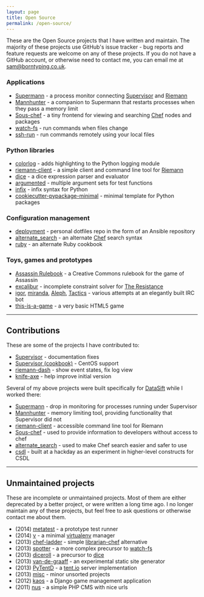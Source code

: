 ```yaml
---
layout: page
title: Open Source
permalink: /open-source/
---
```


These are the Open Source projects that I have written and maintain. The majority of these projects use GitHub's issue tracker - bug reports and feature requests are welcome on any of these projects. If you do not have a GitHub account, or otherwise need to contact me, you can email me at [sam@borntyping.co.uk](mailto:sam@borntyping.co.uk).

### Applications

* [Supermann](https://github.com/borntyping/supermann) - a process monitor connecting [Supervisor](http://supervisord.org/) and [Riemann](http://riemann.io/)
* [Mannhunter](https://github.com/borntyping/mannhunter) - a companion to Supermann that restarts processes when they pass a memory limit
* [Sous-chef](https://github.com/borntyping/sous-chef) - a tiny frontend for viewing and searching [Chef](http://www.getchef.com/) nodes and packages
* [watch-fs](https://github.com/borntyping/watch-fs) - run commands when files change
* [ssh-run](https://github.com/borntyping/ssh-run) - run commands remotely using your local files

### Python libraries

* [colorlog](https://github.com/borntyping/python-colorlog) - adds highlighting to the Python logging module
* [riemann-client](https://github.com/borntyping/python-riemann-client) - a simple client and command line tool for [Riemann](http://riemann.io/)
* [dice](https://github.com/borntyping/python-dice) - a dice expression parser and evaluator
* [argumented](https://github.com/borntyping/python-argumented) - multiple argument sets for test functions
* [infix](https://github.com/borntyping/python-infix) - infix syntax for Python
* [cookiecutter-pypackage-minimal](https://github.com/borntyping/cookiecutter-pypackage-minimal) - minimal template for Python packages

### Configuration management

* [deployment](https://github.com/borntyping/deployment) - personal dotfiles repo in the form of an Ansible repository
* [alternate_search](https://github.com/borntyping/cookbook-alternate_search) - an alternate [Chef](http://www.getchef.com/) search syntax
* [ruby](https://github.com/borntyping/cookbook-ruby) - an alternate Ruby cookbook

### Toys, games and prototypes

* [Assassin Rulebook](https://github.com/aberassassin/rulebook) - a Creative Commons rulebook for the game of Assassin
* [excalibur](https://github.com/borntyping/excalibur) - incomplete constraint solver for [The Resistance](http://boardgamegeek.com/boardgame/41114/the-resistance)
* [igor](https://github.com/borntyping/igor), [miranda](https://github.com/borntyping/miranda), [Aleph](https://github.com/borntyping/aleph), [Tactics](https://github.com/borntyping/tactics) - various attempts at an elegantly built IRC bot
* [this-is-a-game](https://github.com/borntyping/this-is-a-game) - a very basic HTML5 game

***

## Contributions

These are some of the projects I have contributed to:

* [Supervisor](https://github.com/Supervisor/supervisor/) - documentation fixes
* [Supervisor (cookbook)](https://github.com/poise/supervisor) - CentOS support
* [riemann-dash](https://github.com/aphyr/riemann-dash) - show event states, fix log view
* [knife-axe](https://github.com/faja/knife-axe) - help improve initial version

Several of my above projects were built specifically for [DataSift](http://datasift.com/) while I worked there:

* [Supermann](https://github.com/borntyping/supermann) - drop in monitoring for processes running under Supervisor
* [Mannhunter](https://github.com/borntyping/mannhunter) - memory limiting tool, providing functionality that Supervisor did not
* [riemann-client](https://github.com/borntyping/python-riemann-client) - accessible command line tool for Riemann
* [Sous-chef](https://github.com/borntyping/sous-chef) - used to provide information to developers without access to chef
* [alternate_search](https://github.com/borntyping/cookbook-alternate_search) - used to make Chef search easier and safer to use
* [csdl](https://github.com/borntyping/python-csdl) - built at a hackday as an experiment in higher-level constructs for CSDL

***

## Unmaintained projects

These are incomplete or unmaintained projects. Most of them are either deprecated by a better project, or were written a long time ago. I no longer maintain any of these projects, but feel free to ask questions or otherwise contact me about them.

* (2014) [metatest](https://github.com/borntyping/metatest) - a prototype test runner
* (2014) [v](https://github.com/borntyping/v) - a minimal [virtualenv](https://virtualenv.pypa.io/en/latest/) manager
* (2013) [chef-ladder](https://github.com/borntyping/chef-ladder) - simple [librarian-chef](https://github.com/applicationsonline/librarian-chef) alternative
* (2013) [spotter](https://github.com/borntyping/spotter) - a more complex precursor to [watch-fs](https://github.com/borntyping/watch-fs) 
* (2013) [diceroll](https://github.com/borntyping/diceroll) - a precursor to [dice](https://github.com/borntyping/python-dice)
* (2013) [van-de-graaff](https://github.com/borntyping/van-de-graaff) - an experimental static site generator
* (2013) [PyTentD](https://github.com/pytent/pytentd) - a [tent.io](https://tent.io/) server implementation
* (2013) [misc](https://github.com/borntyping/misc) - minor unsorted projects
* (2012) [kaos](https://github.com/borntyping/django-kaos) - a Django game management application
* (2011) [nus](https://github.com/borntyping/nus) - a simple PHP CMS with nice urls
